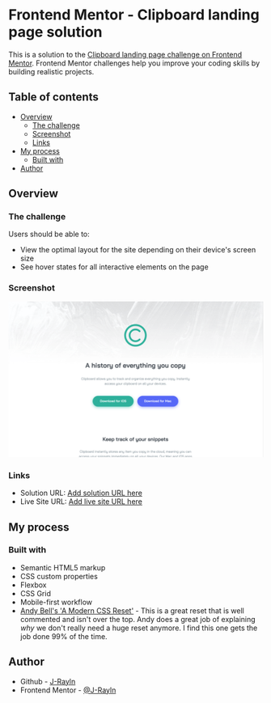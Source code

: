 # Frontend Mentor - Clipboard landing page solution

This is a solution to the [Clipboard landing page challenge on Frontend Mentor](https://www.frontendmentor.io/challenges/clipboard-landing-page-5cc9bccd6c4c91111378ecb9). Frontend Mentor challenges help you improve your coding skills by building realistic projects. 

## Table of contents

- [Overview](#overview)
  - [The challenge](#the-challenge)
  - [Screenshot](#screenshot)
  - [Links](#links)
- [My process](#my-process)
  - [Built with](#built-with)
- [Author](#author)

## Overview

### The challenge

Users should be able to:

- View the optimal layout for the site depending on their device's screen size
- See hover states for all interactive elements on the page

### Screenshot

![](./images/screenshot.png)

### Links

- Solution URL: [Add solution URL here](https://your-solution-url.com)
- Live Site URL: [Add live site URL here](https://your-live-site-url.com)

## My process

### Built with

- Semantic HTML5 markup
- CSS custom properties
- Flexbox
- CSS Grid
- Mobile-first workflow
- [Andy Bell's 'A Modern CSS Reset'](https://piccalil.li/blog/a-modern-css-reset/) - This is a great reset that is well commented and isn't over the top.  Andy does a great job of explaining *why* we don't really need a huge reset anymore.  I find this one gets the job done 99% of the time.

## Author

- Github - [J-Rayln](https://github.com/J-Rayln)
- Frontend Mentor - [@J-Rayln](https://www.frontendmentor.io/profile/J-Rayln)
